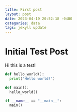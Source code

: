```yaml
---
title: First post
layout: post
date: 2023-04-19 20:52:18 -0400
categories: data
tags: jekyll update
---
```


# Initial Test Post

Hi this is a test!


```python
def hello_world():
  print('Hello world!')

def main():
  hello_world()

if __name__ == "__main__":
  main()
```


```python

```

